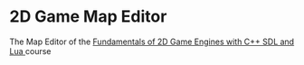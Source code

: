 # 2D Game Map Editor
The Map Editor of the [Fundamentals of 2D Game Engines with C++ SDL and Lua ]( https://www.udemy.com/course/cpp-2d-game-engine/ ) course